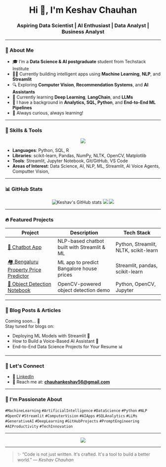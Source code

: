 <h1 align="center">Hi 👋, I'm Keshav Chauhan</h1>
<h3 align="center">Aspiring Data Scientist | AI Enthusiast | Data Analyst | Business Analyst</h3>

---

### 🚀 About Me

- 🎓 I’m a **Data Science & AI postgraduate** student from Techstack Institute
- 👨‍💻 Currently building intelligent apps using **Machine Learning**, **NLP**, and **Streamlit**
- 🔍 Exploring **Computer Vision**, **Recommendation Systems**, and **AI Assistants**
- 🌱 Currently learning **Deep Learning**, **LangChain**, and **LLMs**
- 💼 I have a background in **Analytics, SQL, Python**, and **End-to-End ML Pipelines**
- 🧠 Always curious, always learning!

---

### 🧠 Skills & Tools

<p align="center">
  <img src="https://skillicons.dev/icons?i=python,sklearn,pytorch,tensorflow,sql,mysql,jupyter,spyder,colab,git,github,vscode,html,css" />
</p>

- **Languages**: Python, SQL, R  
- **Libraries**: scikit-learn, Pandas, NumPy, NLTK, OpenCV, Matplotlib  
- **Tools**: Streamlit, Jupyter Notebook, Git/GitHub, VS Code  
- **Areas of Interest**: Data Science, AI, NLP, ML, Streamlit, AI Voice Agents, Computter Vision,

---

### 📊 GitHub Stats

<p align="center">
  <img src="https://github-readme-stats.vercel.app/api?username=Keshav1516&show_icons=true&theme=radical" alt="Keshav's GitHub stats" />
  <img src="https://github-readme-streak-stats.herokuapp.com?user=Keshav1516&theme=radical&hide_border=false" />
  <img src="https://github-readme-stats.vercel.app/api/top-langs/?username=Keshav1516&layout=compact&theme=radical" />
</p>

---

### 🔥 Featured Projects

| Project | Description | Tech Stack |
|--------|-------------|------------|
| [💬 Chatbot App](https://github.com/Keshav1516/end-to-end-chatbot) | NLP-based chatbot built with Streamlit & ML | Python, Streamlit, NLTK, scikit-learn |
| [🏘️ Bengaluru Property Price Predictor](https://github.com/Keshav1516/benglore_property_price_predict_app) | ML app to predict Bangalore house prices | Streamlit, pandas, scikit-learn |
| [🧍 Object Detection Notebook](https://github.com/Keshav1516/object_detection_project) | OpenCV-powered object detection demo | Python, OpenCV, Jupyter |

---

### 📝 Blog Posts & Articles

Coming soon… 🚧  
Stay tuned for blogs on:
- Deploying ML Models with Streamlit 🚀
- How to Build a Voice-Based AI Assistant 🤖
- End-to-End Data Science Projects for Your Resume 📊

---

### 🤝 Let's Connect

- 💼 [LinkedIn](https://www.linkedin.com/in/-keshav-chauhan-/)  
- 📨 Reach me at: **chauhankeshav56@gmail.com**

---

### 🧠 I'm Passionate About

`#MachineLearning` `#ArtificialIntelligence` `#DataScience` `#Python` `#NLP` `#OpenCV` `#Streamlit` `#ComputerVision` `#AIApps` `#SQLAnalytics` `#LLMs` `#GenerativeAI` `#DeepLearning` `#GitHubProjects` `#PromptEngineering` `#AIProductivity` `#TechInnovation`

---

<p align="center">
  <img src="https://github-profile-summary-cards.vercel.app/api/cards/profile-details?username=Keshav1516&theme=radical" />
</p>

---

> ✨ “Code is not just written. It's crafted. It's a tool to build a better world.” — _Keshav Chauhan_
